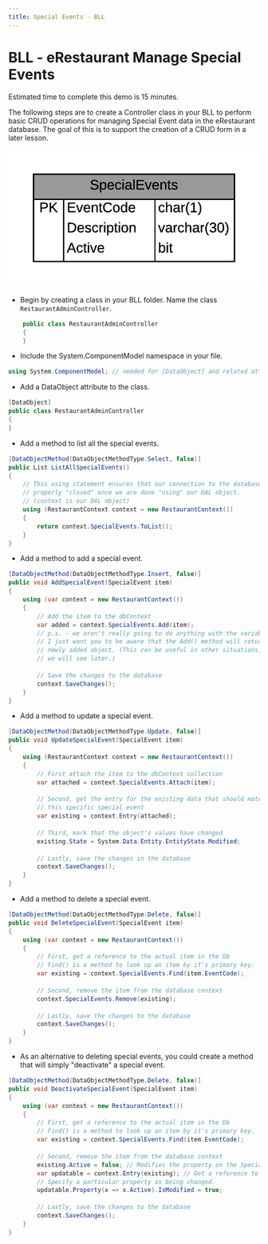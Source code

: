 ```yaml
---
title: Special Events - BLL
---
```

# BLL - eRestaurant Manage Special Events

Estimated time to complete this demo is 15 minutes.

The following steps are to create a Controller class in your BLL to perform basic CRUD operations for managing Special Event data in the eRestaurant database. The goal of this is to support the creation of a CRUD form in a later lesson.

![Special Events table in eRestaurant](./special_events.png)

- Begin by creating a class in your BLL folder. Name the class `RestaurantAdminController`.

```csharp
    public class RestaurantAdminController
    {
    }
```

- Include the System.ComponentModel namespace in your file.

```csharp
using System.ComponentModel; // needed for [DataObject] and related attribute classes
```

- Add a DataObject attribute to the class.

```csharp
[DataObject]
public class RestaurantAdminController
{
}
```

- Add a method to list all the special events.

```csharp
[DataObjectMethod(DataObjectMethodType.Select, false)]
public List ListAllSpecialEvents()
{
    // This using statement ensures that our connection to the database is
    // properly "closed" once we are done "using" our DAL object.
    // (context is our DAL object)
    using (RestaurantContext context = new RestaurantContext())
    {
        return context.SpecialEvents.ToList();
    }
}
```

- Add a method to add a special event.

```csharp
[DataObjectMethod(DataObjectMethodType.Insert, false)]
public void AddSpecialEvent(SpecialEvent item)
{
    using (var context = new RestaurantContext())
    {
        // Add the item to the dbContext
        var added = context.SpecialEvents.Add(item);
        // p.s. - we aren't really going to do anything with the variable 'added'
        // I just want you to be aware that the Add() method will return the
        // newly added object. (This can be useful in other situations, which
        // we will see later.)

        // Save the changes to the database
        context.SaveChanges();
    }
}
```

- Add a method to update a special event.

```csharp
[DataObjectMethod(DataObjectMethodType.Update, false)]
public void UpdateSpecialEvent(SpecialEvent item)
{
    using (RestaurantContext context = new RestaurantContext())
    {
        // First attach the item to the dbContext collection
        var attached = context.SpecialEvents.Attach(item);

        // Second, get the entry for the existing data that should match for
        // this specific special event
        var existing = context.Entry(attached);

        // Third, mark that the object's values have changed
        existing.State = System.Data.Entity.EntityState.Modified;

        // Lastly, save the changes in the database
        context.SaveChanges();
    }
}
```

- Add a method to delete a special event.

```csharp
[DataObjectMethod(DataObjectMethodType.Delete, false)]
public void DeleteSpecialEvent(SpecialEvent item)
{
    using (var context = new RestaurantContext())
    {
        // First, get a reference to the actual item in the Db
        // Find() is a method to look up an item by it's primary key.
        var existing = context.SpecialEvents.Find(item.EventCode);

        // Second, remove the item from the database context
        context.SpecialEvents.Remove(existing);

        // Lastly, save the changes to the database
        context.SaveChanges();
    }
}
```

- As an alternative to deleting special events, you could create a method that will simply "deactivate" a special event.

```csharp
[DataObjectMethod(DataObjectMethodType.Delete, false)]
public void DeactivateSpecialEvent(SpecialEvent item)
{
    using (var context = new RestaurantContext())
    {
        // First, get a reference to the actual item in the Db
        // Find() is a method to look up an item by it's primary key.
        var existing = context.SpecialEvents.Find(item.EventCode);

        // Second, remove the item from the database context
        existing.Active = false; // Modifies the property on the SpecialEvent
        var updatable = context.Entry(existing); // Get a reference to the special event as an Entity in the database context
        // Specify a particular property as being changed.
        updatable.Property(x => x.Active).IsModified = true;

        // Lastly, save the changes to the database
        context.SaveChanges();
    }
}
```
